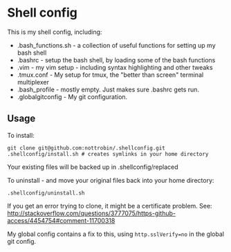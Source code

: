 Shell config
===

This is my shell config, including:

- .bash_functions.sh - a collection of useful functions for setting up my bash shell
- .bashrc - setup the bash shell, by loading some of the bash functions
- .vim - my vim setup - including syntax highlighting and other tweaks
- .tmux.conf - My setup for tmux, the "better than screen" terminal multiplexer
- .bash_profile - mostly empty. Just makes sure .bashrc gets run.
- .globalgitconfig - My git configuration.

Usage
---

To install:

```
git clone git@github.com:nottrobin/.shellconfig.git
.shellconfig/install.sh # creates symlinks in your home directory
```

Your existing files will be backed up in .shellconfig/replaced

To uninstall - and move your original files back into your home directory:

```
.shellconfig/uninstall.sh
```

If you get an error trying to clone, it might be a certificate problem. See:
http://stackoverflow.com/questions/3777075/https-github-access/4454754#comment-11700318

My global config contains a fix to this, using `http.sslVerify=no` in the global git config.

